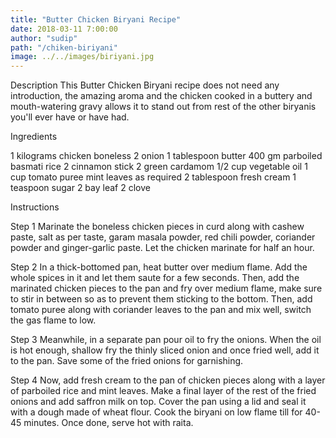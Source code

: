 ```yaml
---
title: "Butter Chicken Biryani Recipe"
date: 2018-03-11 7:00:00
author: "sudip"
path: "/chiken-biriyani"
image: ../../images/biriyani.jpg
---
```


Description
This Butter Chicken Biryani recipe does not need any introduction, the amazing aroma and the chicken cooked in a buttery and mouth-watering gravy allows it to stand out from rest of the other biryanis you'll ever have or have had.

Ingredients

1 kilograms chicken boneless
2 onion
1 tablespoon butter
400 gm parboiled basmati rice
2 cinnamon stick
2 green cardamom
1/2 cup vegetable oil
1 cup tomato puree
mint leaves as required
2 tablespoon fresh cream
1 teaspoon sugar
2 bay leaf
2 clove

Instructions

Step 1
Marinate the boneless chicken pieces in curd along with cashew paste, salt as per taste, garam masala powder, red chili powder, coriander powder and ginger-garlic paste. Let the chicken marinate for half an hour.

Step 2
In a thick-bottomed pan, heat butter over medium flame. Add the whole spices in it and let them saute for a few seconds. Then, add the marinated chicken pieces to the pan and fry over medium flame, make sure to stir in between so as to prevent them sticking to the bottom. Then, add tomato puree along with coriander leaves to the pan and mix well, switch the gas flame to low.

Step 3
Meanwhile, in a separate pan pour oil to fry the onions. When the oil is hot enough, shallow fry the thinly sliced onion and once fried well, add it to the pan. Save some of the fried onions for garnishing.

Step 4
Now, add fresh cream to the pan of chicken pieces along with a layer of parboiled rice and mint leaves. Make a final layer of the rest of the fried onions and add saffron milk on top. Cover the pan using a lid and seal it with a dough made of wheat flour. Cook the biryani on low flame till for 40-45 minutes. Once done, serve hot with raita.

